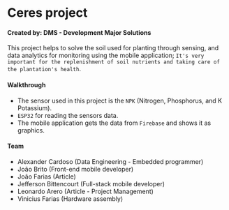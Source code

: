 # Ceres project
#### Created by: DMS - Development Major Solutions
This project helps to solve the soil used for planting through sensing, and data analytics for monitoring using the mobile application; `It's very important for the replenishment of soil nutrients and taking care of the plantation's health`.

#### Walkthrough
- The sensor used in this project is the `NPK` (Nitrogen, Phosphorus, and K Potassium).
- `ESP32` for reading the sensors data.
- The mobile application gets the data from `Firebase` and shows it as graphics.

#### Team
- Alexander Cardoso (Data Engineering - Embedded programmer)
- João Brito (Front-end mobile developer)
- João Farias (Article)
- Jefferson Bittencourt (Full-stack mobile developer)
- Leonardo Arero (Article - Project Management)
- Vinicius Farias (Hardware assembly)
